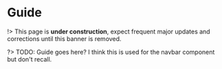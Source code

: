 # Guide

!> This page is **under construction**, expect frequent major updates and
corrections until this banner is removed.

?> TODO: Guide goes here? I think this is used for the navbar component but
don't recall.
